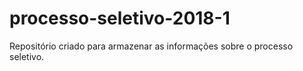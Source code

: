 # processo-seletivo-2018-1
Repositório criado para armazenar as informações sobre o processo seletivo.
